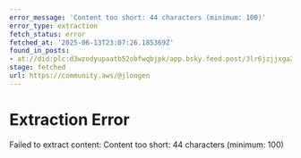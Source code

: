 ```yaml
---
error_message: 'Content too short: 44 characters (minimum: 100)'
error_type: extraction
fetch_status: error
fetched_at: '2025-06-13T23:07:26.185369Z'
found_in_posts:
- at://did:plc:d3wzodyupaatb52obfwqbjpk/app.bsky.feed.post/3lr6jzjjxga2y
stage: fetched
url: https://community.aws/@jlongen
---
```


# Extraction Error

Failed to extract content: Content too short: 44 characters (minimum: 100)